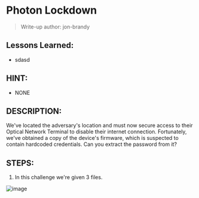 # Photon Lockdown
> Write-up author: jon-brandy

## Lessons Learned:
- sdasd

## HINT:
- NONE

## DESCRIPTION:
We've located the adversary's location and must now secure access to their Optical Network Terminal to disable their internet connection. 
Fortunately, we've obtained a copy of the device's firmware, which is suspected to contain hardcoded credentials. Can you extract the password from it?

## STEPS:
1. In this challenge we're given 3 files.

![image](https://github.com/jon-brandy/hackthebox/assets/70703371/e1b32183-da4c-4ae1-bcb5-a97a43acd248)



